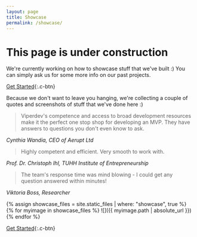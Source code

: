 ```yaml
---
layout: page
title: Showcase
permalink: /showcase/
---
```


# This page is under construction

We're currently working on how to showcase stuff that we've built :) You can simply ask us for some more info on our past projects.

[Get Started](https://calendly.com/sils){:.c-btn}

Because we don't want to leave you hanging, we're collecting a couple of quotes and screenshots of stuff that we've done here :)

> Viperdev's competence and access to broad development resources make it the perfect one stop shop for developing an MVP. They have answers to questions you don't even know to ask.

*Cynthia Wandia, CEO of Aerupt Ltd*

> Highly competent and efficient. Very smooth to work with.

*Prof. Dr. Christoph Ihl, TUHH Institute of Entrepreneurship*

> The team's response time was mind blowing - I could get any question answered within minutes!

*Viktoria Boss, Researcher*

{% assign showcase_files = site.static_files | where: "showcase", true %}
{% for myimage in showcase_files %} ![]({{ myimage.path | absolute_url }}) {% endfor %}

[Get Started](https://calendly.com/sils){:.c-btn}